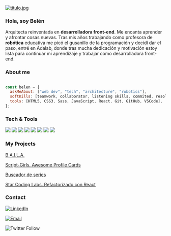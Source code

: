 [![titulo.jpg](https://i.postimg.cc/4NQXPQZq/titulo.jpg)](https://postimg.cc/dLDMtdhj)

### Hola, soy Belén

Arquitecta reinventada en **desarrolladora front-end**. Me encanta aprender y afrontar cosas nuevas. Tras mis años trabajando como profesora de **robótica** educativa me picó el gusanillo de la programación y decidí dar el paso, entré en Adalab, donde tras mucha dedicación y motivación estoy lista para continuar mi aprendizaje y trabajar como desarrolladora front-end. 

### About me

``` javascript

const belen = {
  askMeAbout: ["web dev", "tech", "architecture", "robotics"],
  softKills: [teamwork, collaborator, listening skills, commited, resolute, resilient],
  tools: [HTML5, CSS3, Sass, JavaScript, React, Git, GitHub, VSCode],
};
```

### Tech & Tools 

<div align="left">
<img src = "https://img.shields.io/badge/-HTML5-E34F26?style=flat&logo=html5&logoColor=white"> 
<img src = "https://img.shields.io/badge/-CSS3-1572B6?style=flat&logo=css3&logoColor=white"> 
<img src="https://img.shields.io/badge/-JavaScript-eed718?style=flat&logo=javascript&logoColor=ffffff"> 
<img src="https://img.shields.io/badge/-Sass-cc6699?style=flat&logo=sass&logoColor=ffffff"> 
<img src="https://img.shields.io/badge/-React-000000?style=flat&logo=react&logoColor=00c8ff"> 
<img src="http://img.shields.io/badge/-Git-F1502F?style=flat&logo=git&logoColor=FFFFFF"> 
<img src="http://img.shields.io/badge/-Github-000000?style=flat&logo=github&logoColor=FFFFFF"> 
<img src="http://img.shields.io/badge/-VS%20Code-007ACC?style=flat&logo=visual%20studio%20code&logoColor=white">
</div>


### My Projects

<a href="https://github.com/BMatillaVaras/project-promo-k-module-1-team-2" target="_blank">B.A.I.L.A.</a>

<a href="https://github.com/BMatillaVaras/project-2-promo-k-module-2-team-3" target="_blank">Script-Girls. Awesome Profile Cards</a>

<a href="https://github.com/BMatillaVaras/modulo-2-evaluacion-final-BMatillaVaras" target="_blank">Buscador de series</a>

<a href="https://github.com/BMatillaVaras/project-promo-k-module-3-team-7" target="_blank">Star Coding Labs. Refactorizado con React</a>


### Contact

<a href="https://www.linkedin.com/in/belenmatillavaras/" target="_blank"><img alt="LinkedIn" src="https://img.shields.io/badge/-Linkedin-blue?logo=linkedin&logoColor=white"></a>

<a href="mailto:bmatillavaras@gmail.com" target="_blank"><img alt="Email" src="https://img.shields.io/badge/-Email-red?logo=gmail&logoColor=white"></a>

![Twitter Follow](https://img.shields.io/twitter/follow/vallamanquesa?style=social)
